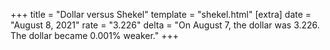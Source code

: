 +++
title = "Dollar versus Shekel"
template = "shekel.html"
[extra]
date = "August  8, 2021"
rate = "3.226"
delta = "On August  7, the dollar was 3.226. The dollar became 0.001% weaker."
+++
